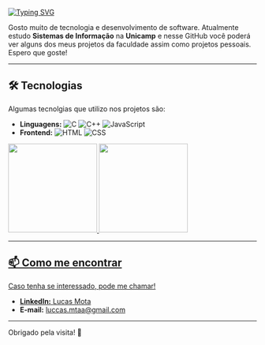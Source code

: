 <a href="https://git.io/typing-svg"><img src="https://readme-typing-svg.herokuapp.com?font=Fira+Code&weight=900&size=22&pause=1000&color=7C30F7&width=435&lines=Hi%2C+I'm+Lucas.+Welcome+to+my+profile!" alt="Typing SVG" /></a>


Gosto muito de tecnologia e desenvolvimento de software. Atualmente estudo **Sistemas de Informação** na **Unicamp** e nesse GitHub você poderá ver alguns dos meus projetos da faculdade assim como projetos pessoais. Espero que goste!

---

## 🛠️ Tecnologias
Algumas tecnolgias que utilizo nos projetos são:
- **Linguagens:** ![C](https://img.shields.io/badge/-C-A8B9CC?style=flat-square&logo=c&logoColor=white) ![C++](https://img.shields.io/badge/-C++-00599C?style=flat-square&logo=c%2B%2B&logoColor=white) ![JavaScript](https://img.shields.io/badge/-JavaScript-F7DF1E?style=flat-square&logo=javascript&logoColor=black)
- **Frontend:** ![HTML](https://img.shields.io/badge/-HTML-E34F26?style=flat-square&logo=html5&logoColor=white) ![CSS](https://img.shields.io/badge/-CSS-1572B6?style=flat-square&logo=css3&logoColor=white)

<div>
<a href="https://github.com/Lucas-Mta">
<img loading="lazy" height="180em" src="https://github-readme-stats.vercel.app/api/top-langs/?username=Lucas-Mta&layout=compact&langs_count=7&theme=dracula"/>
<img loading="lazy" height="180em" src="https://github-readme-stats.vercel.app/api?username=Lucas-Mta&show_icons=true&theme=dracula&include_all_commits=true&count_private=true"/>
</div>

---

## 📫 Como me encontrar
Caso tenha se interessado, pode me chamar!
- **LinkedIn:** [Lucas Mota](www.linkedin.com/in/lucas-motadev)
- **E-mail:** luccas.mtaa@gmail.com

---

Obrigado pela visita! 🤝

